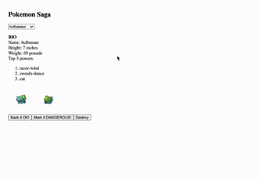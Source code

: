 ![alt](https://github.com/ahamedali95/react-hooks-demo/blob/master/src/Screen-Recording-2020-09-28-at-7.gif)
